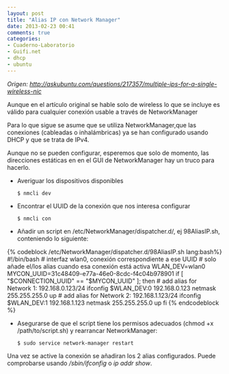 ```yaml
---
layout: post
title: "Alias IP con Network Manager"
date: 2013-02-23 00:41
comments: true
categories:
- Cuaderno-Laboratorio
- Guifi.net
- dhcp
- ubuntu
---
```


_Origen: http://askubuntu.com/questions/217357/multiple-ips-for-a-single-wireless-nic_
	
Aunque en el artículo original se hable solo de wireless lo que se incluye es válido para cualquier conexión usable a través de NetworkManager

Para lo que sigue se asume que se utiliza NetworkManager,que las conexiones (cableadas o inhalámbricas) ya se han configurado usando DHCP y que se trata de IPv4.

Aunque no se pueden configurar, esperemos que solo de momento, las direcciones estáticas en en el GUI de NetworkManager hay un truco para hacerlo.

* Averiguar los dispositivos disponibles

	  $ nmcli dev

* Encontrar el UUID de la conexión que nos interesa configurar

	  $ nmcli con

* Añadir un script en /etc/NetworkManager/dispatcher.d/, ej 98AliasIP.sh, conteniendo lo siguiente:

{% codeblock /etc/NetworkManager/dispatcher.d/98AliasIP.sh lang:bash%}
	  #!/bin/bash
	  # interfaz wlan0, conexión correspondiente a ese UUID
	  #  solo añade el/los alias cuando esa conexión está activa
	  WLAN_DEV=wlan0
	  MYCON_UUID=31c48409-e77a-46e0-8cdc-f4c04b978901
	  if [ "$CONNECTION_UUID" == "$MYCON_UUID" ]; then
        # add alias for Network 1: 192.168.0.123/24
        ifconfig $WLAN_DEV:0 192.168.0.123 netmask 255.255.255.0 up
        # add alias for Network 2: 192.168.1.123/24
        ifconfig $WLAN_DEV:1 192.168.1.123 netmask 255.255.255.0 up
	  fi
{% endcodeblock %}

* Asegurarse de que el script tiene los permisos adecuados (chmod +x /path/to/script.sh) y rearrancar NetworkManager:

	  $ sudo service network-manager restart

Una vez se active la conexión se añadiran los 2 alias configurados. Puede comprobarse usando _/sbin/ifconfig_ o _ip addr show_. 